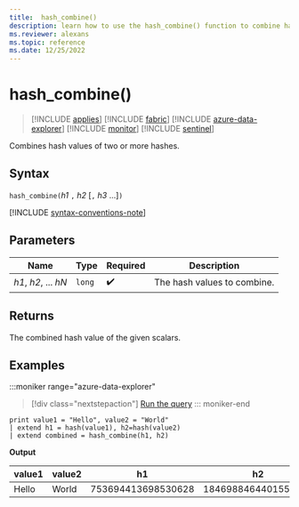 ```yaml
---
title:  hash_combine()
description: learn how to use the hash_combine() function to combine hash values of two or more hashes.
ms.reviewer: alexans
ms.topic: reference
ms.date: 12/25/2022
---
```

# hash_combine()

> [!INCLUDE [applies](../includes/applies-to-version/applies.md)] [!INCLUDE [fabric](../includes/applies-to-version/fabric.md)] [!INCLUDE [azure-data-explorer](../includes/applies-to-version/azure-data-explorer.md)] [!INCLUDE [monitor](../includes/applies-to-version/monitor.md)] [!INCLUDE [sentinel](../includes/applies-to-version/sentinel.md)]

Combines hash values of two or more hashes.

## Syntax

`hash_combine(`*h1* `,` *h2* [`,` *h3* ...]`)`

[!INCLUDE [syntax-conventions-note](../includes/syntax-conventions-note.md)]

## Parameters

| Name | Type | Required | Description |
|--|--|--|--|
| *h1*, *h2*, ... *hN* | `long` |  :heavy_check_mark: | The hash values to combine.|

## Returns

The combined hash value of the given scalars.

## Examples

:::moniker range="azure-data-explorer"
> [!div class="nextstepaction"]
> <a href="https://dataexplorer.azure.com/clusters/help/databases/Samples?query=H4sIAAAAAAAAAysoyswrUShLzClNNVSwVVDySM3JyVfSgYgYgUTC84tyUpS4ahRSK0pS81IUMkDqMhKLMzQgujR1FDKMbBECRpoItcn5uUmZeakpUB3xUL5GhiFIkyYAFnd56X0AAAA=" target="_blank">Run the query</a>
::: moniker-end

```kusto
print value1 = "Hello", value2 = "World"
| extend h1 = hash(value1), h2=hash(value2)
| extend combined = hash_combine(h1, h2)
```

**Output**

|value1|value2|h1|h2|combined|
|---|---|---|---|---|
|Hello|World|753694413698530628|1846988464401551951|-1440138333540407281|
